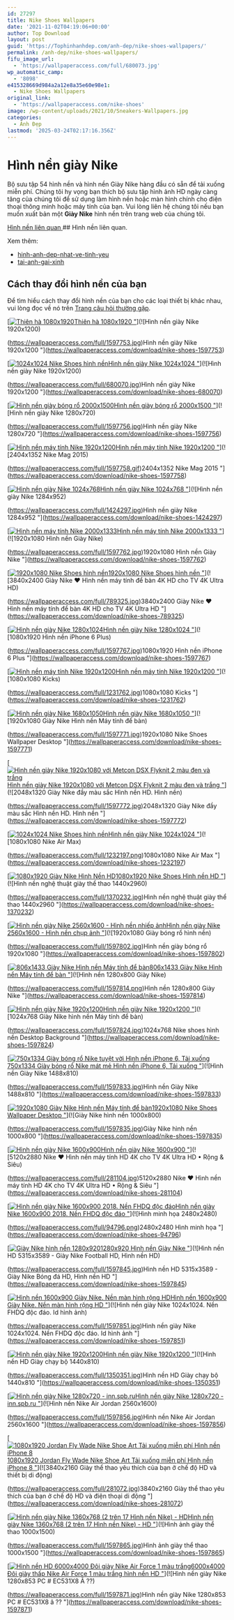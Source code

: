 ```yaml
---
id: 27297
title: Nike Shoes Wallpapers
date: '2021-11-02T04:19:06+00:00'
author: Top Download
layout: post
guid: 'https://Tophinhanhdep.com/anh-dep/nike-shoes-wallpapers/'
permalink: /anh-dep/nike-shoes-wallpapers/
fifu_image_url:
  - 'https://wallpaperaccess.com/full/680073.jpg'
wp_automatic_camp:
  - '8098'
e415328669d984a2a12e8a35e60e98e1:
  - Nike Shoes Wallpapers
original_link:
  - 'https://wallpaperaccess.com/nike-shoes'
image: /wp-content/uploads/2021/10/Sneakers-Wallpapers.jpg
categories:
  - Ảnh Đẹp
lastmod: '2025-03-24T02:17:16.356Z'
---
```

# Hình nền giày Nike

Bộ sưu tập 54 hình nền và hình nền Giày Nike hàng đầu có sẵn để tải xuống miễn phí. Chúng tôi hy vọng bạn thích bộ sưu tập hình ảnh HD ngày càng tăng của chúng tôi để sử dụng làm hình nền hoặc màn hình chính cho điện thoại thông minh hoặc máy tính của bạn. Vui lòng liên hệ chúng tôi nếu bạn muốn xuất bản một **Giày Nike** hình nền trên trang web của chúng tôi.

[Hình nền liên quan ](#related) ## Hình nền liên quan.

   
 Xem thêm:

   
- [hinh-anh-dep-nhat-ve-tinh-yeu](https://tophinhanhdep.com/anh-tinh-yeu/hinh-anh-dep-nhat-ve-tinh-yeu/)
- [tai-anh-gai-xinh](https://tophinhanhdep.com/gai-xinh/tai-anh-gai-xinh/)

## Cách thay đổi hình nền của bạn

Để tìm hiểu cách thay đổi hình nền của bạn cho các loại thiết bị khác nhau, vui lòng đọc về nó trên [Trang câu hỏi thường gặp](https://tophinhanhdep.com/faq/).

  
[[![Thiên hà 1080x1920](https://wallpaperaccess.com/full/680073.jpg)Thiên hà 1080x1920 "](https://wallpaperaccess.com/download/nike-shoes-680073)](![Hình nền giày Nike 1920x1200)

(https://wallpaperaccess.com/full/1597753.jpg)Hình nền giày Nike 1920x1200 "](https://wallpaperaccess.com/download/nike-shoes-1597753)

[[![1024x1024 Nike Shoes hình nền](https://wallpaperaccess.com/full/1597754.jpg)Hình nền giày Nike 1024x1024 "](https://wallpaperaccess.com/download/nike-shoes-1597754)](![Hình nền giày Nike 1920x1200)

(https://wallpaperaccess.com/full/680070.jpg)Hình nền giày Nike 1920x1200 "](https://wallpaperaccess.com/download/nike-shoes-680070)

[[![Hình nền giày bóng rổ 2000x1500](https://wallpaperaccess.com/full/1597755.jpg)Hình nền giày bóng rổ 2000x1500 "](https://wallpaperaccess.com/download/nike-shoes-1597755)](![Hình nền giày Nike 1280x720)

(https://wallpaperaccess.com/full/1597756.jpg)Hình nền giày Nike 1280x720 "](https://wallpaperaccess.com/download/nike-shoes-1597756)

[[![Hình nền máy tính Nike 1920x1200](https://wallpaperaccess.com/full/1597757.jpg)Hình nền máy tính Nike 1920x1200 "](https://wallpaperaccess.com/download/nike-shoes-1597757)](![2404x1352 Nike Mag 2015)

(https://wallpaperaccess.com/full/1597758.gif)2404x1352 Nike Mag 2015 "](https://wallpaperaccess.com/download/nike-shoes-1597758)

[[![Hình nền giày Nike 1024x768](https://wallpaperaccess.com/full/1597759.jpg)Hình nền giày Nike 1024x768 "](https://wallpaperaccess.com/download/nike-shoes-1597759)](![Hình nền giày Nike 1284x952)

(https://wallpaperaccess.com/full/1424297.jpg)Hình nền giày Nike 1284x952 "](https://wallpaperaccess.com/download/nike-shoes-1424297)

[[![Hình nền máy tính Nike 2000x1333](https://wallpaperaccess.com/full/1597761.jpg)Hình nền máy tính Nike 2000x1333 "](https://wallpaperaccess.com/download/nike-shoes-1597761)](![1920x1080 Hình nền Giày Nike)

(https://wallpaperaccess.com/full/1597762.jpg)1920x1080 Hình nền Giày Nike "](https://wallpaperaccess.com/download/nike-shoes-1597762)

[[![1920x1080 Nike Shoes hình nền](https://wallpaperaccess.com/full/1597765.jpg)1920x1080 Nike Shoes hình nền "](https://wallpaperaccess.com/download/nike-shoes-1597765)](![3840x2400 Giày Nike ❤ Hình nền máy tính để bàn 4K HD cho TV 4K Ultra HD)

(https://wallpaperaccess.com/full/789325.jpg)3840x2400 Giày Nike ❤ Hình nền máy tính để bàn 4K HD cho TV 4K Ultra HD "](https://wallpaperaccess.com/download/nike-shoes-789325)

[[![Hình nền giày Nike 1280x1024](https://wallpaperaccess.com/full/680090.jpg)Hình nền giày Nike 1280x1024 "](https://wallpaperaccess.com/download/nike-shoes-680090)](![1080x1920 Hình nền iPhone 6 Plus)

(https://wallpaperaccess.com/full/1597767.jpg)1080x1920 Hình nền iPhone 6 Plus "](https://wallpaperaccess.com/download/nike-shoes-1597767)

[[![Hình nền máy tính Nike 1920x1200](https://wallpaperaccess.com/full/789326.jpg)Hình nền máy tính Nike 1920x1200 "](https://wallpaperaccess.com/download/nike-shoes-789326)](![1080x1080 Kicks)

(https://wallpaperaccess.com/full/1231762.jpg)1080x1080 Kicks "](https://wallpaperaccess.com/download/nike-shoes-1231762)

[[![Hình nền giày Nike 1680x1050](https://wallpaperaccess.com/full/1076764.jpg)Hình nền giày Nike 1680x1050 "](https://wallpaperaccess.com/download/nike-shoes-1076764)](![1920x1080 Giày Nike Hình nền Máy tính để bàn)

(https://wallpaperaccess.com/full/1597771.jpg)1920x1080 Nike Shoes Wallpaper Desktop "](https://wallpaperaccess.com/download/nike-shoes-1597771)

[[![Hình nền giày Nike 1920x1080 với Metcon DSX Flyknit 2 màu đen và trắng](https://wallpaperaccess.com/full/680132.jpg)Hình nền giày Nike 1920x1080 với Metcon DSX Flyknit 2 màu đen và trắng "](https://wallpaperaccess.com/download/nike-shoes-680132)](![2048x1320 Giày Nike đầy màu sắc Hình nền HD.  Hình nền)

(https://wallpaperaccess.com/full/1597772.jpg)2048x1320 Giày Nike đầy màu sắc Hình nền HD. Hình nền "](https://wallpaperaccess.com/download/nike-shoes-1597772)

[[![1024x1024 Nike Shoes hình nền](https://wallpaperaccess.com/full/1597773.jpg)Hình nền giày Nike 1024x1024 "](https://wallpaperaccess.com/download/nike-shoes-1597773)](![1080x1080 Nike Air Max)

(https://wallpaperaccess.com/full/1232197.png)1080x1080 Nike Air Max "](https://wallpaperaccess.com/download/nike-shoes-1232197)

[[![1080x1920 Giày Nike Hình Nền HD](https://wallpaperaccess.com/full/1597775.jpg)1080x1920 Nike Shoes Hình nền HD "](https://wallpaperaccess.com/download/nike-shoes-1597775)](![Hình nền nghệ thuật giày thể thao 1440x2960)

(https://wallpaperaccess.com/full/1370232.jpg)Hình nền nghệ thuật giày thể thao 1440x2960 ​​"](https://wallpaperaccess.com/download/nike-shoes-1370232)

[[![Hình nền giày Nike 2560x1600 - Hình nền nhiếp ảnh](https://wallpaperaccess.com/full/1597779.jpg)Hình nền giày Nike 2560x1600 - Hình nền chụp ảnh "](https://wallpaperaccess.com/download/nike-shoes-1597779)](![1920x1080 Giày bóng rổ hình nền)

(https://wallpaperaccess.com/full/1597802.jpg)Hình nền giày bóng rổ 1920x1080 "](https://wallpaperaccess.com/download/nike-shoes-1597802)

[[![806x1433 Giày Nike Hình nền Máy tính để bàn](https://wallpaperaccess.com/full/1597806.jpg)806x1433 Giày Nike Hình nền Máy tính để bàn "](https://wallpaperaccess.com/download/nike-shoes-1597806)](![Hình nền 1280x800 Giày Nike)

(https://wallpaperaccess.com/full/1597814.png)Hình nền 1280x800 Giày Nike "](https://wallpaperaccess.com/download/nike-shoes-1597814)

[[![Hình nền giày Nike 1920x1200](https://wallpaperaccess.com/full/1597822.jpg)Hình nền giày Nike 1920x1200 "](https://wallpaperaccess.com/download/nike-shoes-1597822)](![1024x768 Giày Nike hình nền Máy tính để bàn)

(https://wallpaperaccess.com/full/1597824.jpg)1024x768 Nike shoes hình nền Desktop Background "](https://wallpaperaccess.com/download/nike-shoes-1597824)

[[![750x1334 Giày bóng rổ Nike tuyệt vời Hình nền iPhone 6, Tải xuống](https://wallpaperaccess.com/full/1597828.jpg)750x1334 Giày bóng rổ Nike mát mẻ Hình nền iPhone 6, Tải xuống "](https://wallpaperaccess.com/download/nike-shoes-1597828)](![Hình nền Giày Nike 1488x810)

(https://wallpaperaccess.com/full/1597833.jpg)Hình nền Giày Nike 1488x810 "](https://wallpaperaccess.com/download/nike-shoes-1597833)

[[![1920x1080 Giày Nike Hình nền Máy tính để bàn](https://wallpaperaccess.com/full/1597834.jpg)1920x1080 Nike Shoes Wallpaper Desktop "](https://wallpaperaccess.com/download/nike-shoes-1597834)](![Giày Nike hình nền 1000x800)

(https://wallpaperaccess.com/full/1597835.jpg)Giày Nike hình nền 1000x800 "](https://wallpaperaccess.com/download/nike-shoes-1597835)

[[![Hình nền giày Nike 1600x900](https://wallpaperaccess.com/full/1597836.jpg)Hình nền giày Nike 1600x900 "](https://wallpaperaccess.com/download/nike-shoes-1597836)](![5120x2880 Nike ❤ Hình nền máy tính HD 4K cho TV 4K Ultra HD • Rộng & Siêu)

(https://wallpaperaccess.com/full/281104.jpg)5120x2880 Nike ❤ Hình nền máy tính HD 4K cho TV 4K Ultra HD • Rộng &amp; Siêu "](https://wallpaperaccess.com/download/nike-shoes-281104)

[[![Hình nền giày Nike 1600x900 2018. Nền FHDQ độc đáo](https://wallpaperaccess.com/full/1597837.jpg)Hình nền giày Nike 1600x900 2018. Nền FHDQ độc đáo "](https://wallpaperaccess.com/download/nike-shoes-1597837)](![Hình minh họa 2480x2480)

(https://wallpaperaccess.com/full/94796.png)2480x2480 Hình minh họa "](https://wallpaperaccess.com/download/nike-shoes-94796)

[[![Giày Nike hình nền 1280x920](https://wallpaperaccess.com/full/1597843.png)1280x920 Hình nền Giày Nike "](https://wallpaperaccess.com/download/nike-shoes-1597843)](![Hình nền HD 5315x3589 - Giày Nike Football HD, Hình nền HD)

(https://wallpaperaccess.com/full/1597845.jpg)Hình nền HD 5315x3589 - Giày Nike Bóng đá HD, Hình nền HD "](https://wallpaperaccess.com/download/nike-shoes-1597845)

[[![Hình nền 1600x900 Giày Nike.  Nền màn hình rộng HD](https://wallpaperaccess.com/full/1597847.jpg)Hình nền 1600x900 Giày Nike. Nền màn hình rộng HD "](https://wallpaperaccess.com/download/nike-shoes-1597847)](![Hình nền giày Nike 1024x1024.  Nền FHDQ độc đáo.  Id hình ảnh)

(https://wallpaperaccess.com/full/1597851.jpg)Hình nền giày Nike 1024x1024. Nền FHDQ độc đáo. Id hình ảnh "](https://wallpaperaccess.com/download/nike-shoes-1597851)

[[![Hình nền giày Nike 1920x1200](https://wallpaperaccess.com/full/1597852.jpg)Hình nền giày Nike 1920x1200 "](https://wallpaperaccess.com/download/nike-shoes-1597852)](![Hình nền HD Giày chạy bộ 1440x810)

(https://wallpaperaccess.com/full/1350351.jpg)Hình nền HD Giày chạy bộ 1440x810 "](https://wallpaperaccess.com/download/nike-shoes-1350351)

[[![Hình nền giày Nike 1280x720 - inn.spb.ru](https://wallpaperaccess.com/full/1597855.jpg)Hình nền giày Nike 1280x720 - inn.spb.ru "](https://wallpaperaccess.com/download/nike-shoes-1597855)](![Hình nền Nike Air Jordan 2560x1600)

(https://wallpaperaccess.com/full/1597856.jpg)Hình nền Nike Air Jordan 2560x1600 "](https://wallpaperaccess.com/download/nike-shoes-1597856)

[[![1080x1920 Jordan Fly Wade Nike Shoe Art Tải xuống miễn phí Hình nền iPhone 8](https://wallpaperaccess.com/full/1597858.jpg)1080x1920 Jordan Fly Wade Nike Shoe Art Tải xuống miễn phí Hình nền iPhone 8 "](https://wallpaperaccess.com/download/nike-shoes-1597858)](![3840x2160 Giày thể thao yêu thích của bạn ở chế độ HD và thiết bị di động)

(https://wallpaperaccess.com/full/281072.jpg)3840x2160 Giày thể thao yêu thích của bạn ở chế độ HD và điện thoại di động "](https://wallpaperaccess.com/download/nike-shoes-281072)

[[![Hình nền giày Nike 1360x768 (2 trên 17 Hình nền Nike) - HD](https://wallpaperaccess.com/full/1597861.jpg)Hình nền giày Nike 1360x768 (2 trên 17 Hình nền Nike) - HD "](https://wallpaperaccess.com/download/nike-shoes-1597861)](![Hình ảnh giày thể thao 1000x1500)

(https://wallpaperaccess.com/full/1597865.jpg)Hình ảnh giày thể thao 1000x1500 "](https://wallpaperaccess.com/download/nike-shoes-1597865)

[[![Hình nền HD 6000x4000 Đôi giày Nike Air Force 1 màu trắng](https://wallpaperaccess.com/full/1597866.jpg)6000x4000 Đôi giày thấp Nike Air Force 1 màu trắng hình nền HD "](https://wallpaperaccess.com/download/nike-shoes-1597866)](![Hình nền giày Nike 1280x853 PC # EC531X8 Ã ??)

(https://wallpaperaccess.com/full/1597871.jpg)Hình nền giày Nike 1280x853 PC # EC531X8 â ?? "](https://wallpaperaccess.com/download/nike-shoes-1597871)
